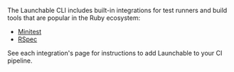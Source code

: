 The Launchable CLI includes built-in integrations for test runners and build tools that are popular in the Ruby ecosystem:

* [Minitest](../test-runners/minitest.md)
* [RSpec](../test-runners/rspec.md)

See each integration's page for instructions to add Launchable to your CI pipeline.
